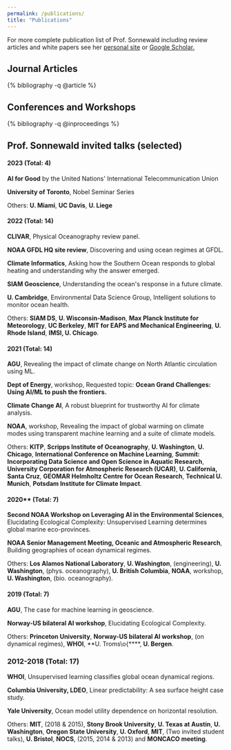 ```yaml
---
permalink: /publications/
title: "Publications"
---
```


<!-- https://github.com/inukshuk/jekyll-scholar/issues/75 -->
<style>ol.bibliography li { list-style: none }</style>


For more complete publication list of Prof. Sonnewald including review articles and white papers see her [personal site](https://msonnewald.com/publications) or [Google Scholar.](https://scholar.google.com/citations?user=kSxRj7gAAAAJ)

## Journal Articles

{% bibliography -q @article %}


## Conferences and Workshops

{% bibliography -q @inproceedings %}



## Prof. Sonnewald invited talks (selected)

#### 2023 (Total: 4)

**AI for Good** by the United Nations' International Telecommunication Union

 **University of Toronto**, Nobel Seminar Series

 Others: **U. Miami**, **UC Davis**, **U. Liege**

#### 2022 (Total: 14)

 **CLIVAR**, Physical Oceanography review panel.

 **NOAA GFDL HQ site review**, Discovering and using ocean regimes at GFDL.

 **Climate Informatics**, Asking how the Southern Ocean responds to global heating and understanding why the answer emerged. 

 **SIAM Geoscience**, Understanding the ocean's response in a future climate.

 **U. Cambridge**, Environmental Data Science Group,  Intelligent solutions to monitor ocean health.

Others: **SIAM DS**, **U. Wisconsin-Madison**, **Max Planck Institute  for Meteorology**, **UC Berkeley**,  **MIT for EAPS and Mechanical Engineering**, **U. Rhode Island**, **IMSI, U. Chicago**.

#### 2021 (Total: 14)

**AGU**, Revealing the impact of climate change on North Atlantic circulation using ML.

**Dept of Energy**, workshop, Requested topic: **Ocean Grand Challenges: Using AI/ML to push the frontiers.**

**Climate Change AI**, A robust blueprint for trustworthy AI for climate analysis.

**NOAA**, workshop, Revealing the impact of global warming on climate modes using transparent machine learning and a suite of climate models. 

Others: **KITP**, **Scripps Institute of Oceanography**, **U. Washington**, **U. Chicago**, **International Conference on Machine Learning**, **Summit: Incorporating Data Science and Open Science in Aquatic Research**, **University Corporation for Atmospheric Research (UCAR)**, **U. California, Santa Cruz**, **GEOMAR Helmholtz Centre for Ocean Research**, **Technical U. Munich**, **Potsdam Institute for Climate Impact**.



#### 2020** (Total: 7)
**Second NOAA Workshop on Leveraging AI in the Environmental Sciences**, Elucidating Ecological Complexity: Unsupervised Learning determines global marine eco-provinces.

**NOAA Senior Management Meeting, Oceanic and Atmospheric Research**, Building geographies of ocean dynamical regimes.

Others: **Los Alamos National Laboratory**, **U. Washington**, (engineering), **U. Washington**, (phys. oceanography), **U. British Columbia**, **NOAA**, workshop, **U. Washington**, (bio. oceanography).

#### 2019 (Total: 7)

 **AGU**, The case for machine learning in geoscience.

**Norway-US bilateral AI workshop**, Elucidating Ecological Complexity.

Others: **Princeton University**, **Norway-US bilateral AI workshop**, (on dynamical regimes), **WHOI**, **U. Troms\o{****, **U. Bergen**. 


### 2012-2018 (Total: 17)

**WHOI**, Unsupervised learning classifies global ocean dynamical regions.

**Columbia University, LDEO**, Linear predictability: A sea surface height case study.

**Yale University**, Ocean model utility dependence on horizontal resolution.

Others: **MIT**, (2018 & 2015), **Stony Brook University**, **U. Texas at Austin**, **U. Washington**, **Oregon State University**, **U. Oxford**, **MIT**, (Two invited student talks), **U. Bristol**, **NOCS**, (2015, 2014 & 2013) and **MONCACO meeting**. 
